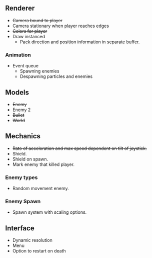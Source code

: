 ## Renderer
* ~~Camera bound to player~~
* Camera stationary when player reaches edges
* ~~Colors for player~~
* Draw instanced 
    * Pack direction and position information in separate buffer.

### Animation
* Event queue
    * Spawning enemies
    * Despawning particles and enemies

## Models
* ~~Enemy~~
* Enemy 2
* ~~Bullet~~
* ~~World~~

## Mechanics
* ~~Rate of acceleration and max speed dependent on tilt of joystick.~~
* Shield.
* Shield on spawn.
* Mark enemy that killed player.

### Enemy types
* Random movement enemy.

### Enemy Spawn
* Spawn system with scaling options.

## Interface
* Dynamic resolution
* Menu
* Option to restart on death
